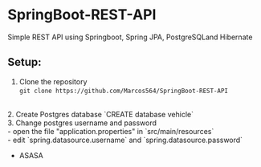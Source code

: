 # SpringBoot-REST-API
Simple REST API using Springboot, Spring JPA, PostgreSQLand Hibernate

## Setup:
1. Clone the repository <br>
   `git clone https://github.com/Marcos564/SpringBoot-REST-API`
<br>
2. Create Postgres database
   `CREATE database vehicle`
<br>
3. Change postgres username and password <br>
    - open the file "application.properties" in `src/main/resources` <br>
    - edit `spring.datasource.username` and `spring.datasource.password` 

* ASASA
